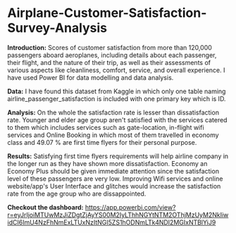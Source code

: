 # Airplane-Customer-Satisfaction-Survey-Analysis

**Introduction:** Scores of customer satisfaction from more than 120,000 passengers aboard aeroplanes, including details about each passenger, their flight, and the nature of their trip, as well as their assessments of various aspects like cleanliness, comfort, service, and overall experience. I have used Power BI for data modelling and data analysis.

**Data:** I have found this dataset from Kaggle in which only one table naming airline_passenger_satisfaction is included with one primary key which is ID. 
          
**Analysis:** On the whole the satisfaction rate is lesser than dissatisfaction rate. Younger and elder age group aren't satisfied with the services catered to them which includes services such as gate-location, in-flight wifi services and Online Booking in which most of them travelled in economy class and 49.07 % are first time flyers for their personal purpose. 

**Results:** Satisfying first time flyers requirements will help airline company in the longer run as they have shown more dissatisfaction. Economy an Economy Plus should be given immediate attention since the satisfaction level of these passengers are very low. Improving Wifi services and online website/app's User Interface and glitches would increase the satisfaction rate from the age group who are dissappointed.

**Checkout the dashboard:** https://app.powerbi.com/view?r=eyJrIjoiMTUwMzJiZDgtZjAyYS00M2IyLThhNGYtNTM2OThjMzUyM2NkIiwidCI6ImU4NzFhNmExLTUxNzItNGI5ZS1hODNmLTk4NDI2MGIxNTBlYiJ9
